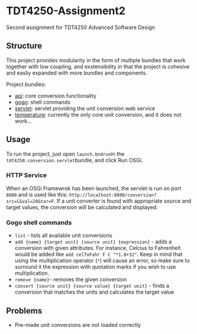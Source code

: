 # TDT4250-Assignment2
Second assignment for TDT4250 Advanced Software Design

## Structure
This project provides modularity in the form of multiple bundles that work together with low coupling, and exstensibility in that the project is cohesive and easliy expanded with more bundles and components.

Project bundles:
* [api](tdt4250.conversion.api): core conversion functionality
* [gogo](tdt4250.conversion.gogo): shell commands 
* [servlet](tdt4250.conversion.servlet): servlet providing the unit conversion web service
* [temperature](tdt4250.conversion.temperature): currently the only core unit conversion, and it does not work...

## Usage

To run the project, just open `launch.bndrun`in the `tdt4250.conversion.servlet`bundle, and click Run OSGi.

### HTTP Service
When an OSGi Framewrok has been launched, the servlet is run on port `8080` and is used like this: `http://localhost:8080/conversion?src=C&val=20&tar=F`.
If a unit converter is found with appropriate source and target values, the conversion will be calculated and displayed.

### Gogo shell commands 
* `list` - lists all available unit conversions
* `add {name} {target unit} {source unit} {expression}` - adds a conversion with given attributes. For instance, Celcius to Fahrenheit would be added like `add celToFahr F C "*1.8+32"`. Keep in mind that using the multiplication operator (`*`) will cause an error, so make sure to surround it the expression with quotation marks if you wish to use multiplication.
* `remove {name}`- removes the given conversion
* `convert {source unit} {source value} {target unit}` - finds a conversion that matches the units and calculates the target value

## Problems 
* Pre-made unit conversions are not loaded correctly
